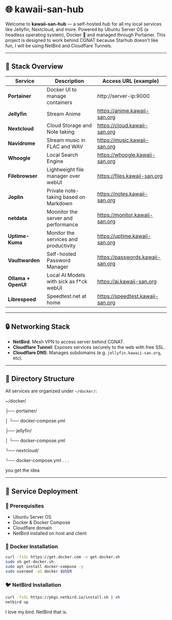 # 🌐 kawaii-san-hub

Welcome to **kawaii-san-hub** — a self-hosted hub for all my local services like Jellyfin, Nextcloud, and more. Powered by Ubuntu Server OS (a headless operating system), Docker 🐳 and managed through Portainer. This project is designed to work behind CGNAT because Starhub doesn't like fun, I will be using NetBird and Cloudflare Tunnels. 

---

## 🧱 Stack Overview

| Service             | Description                                | Access URL (example)             |
|---------------------|--------------------------------------------|----------------------------------|
| **Portainer**       | Docker UI to manage containers             | http://server-ip:9000            |
| **Jellyfin**        | Stream Anime                               | https://anime.kawaii-san.org     |
| **Nextcloud**       | Cloud Storage and Note taking              | https://cloud.kawaii-san.org     |
| **Navidrome**       | Stream music in FLAC and WAV               | https://music.kawaii-san.org     | 
| **Whoogle**         | Local Search Engine                        | https://whoogle.kawaii-san.org   |
| **Filebrowser**     | Lightweight file manager over webUI        | https://files.kawaii-san.org     |
| **Joplin**          | Private note-taking based on Markdown      | https://notes.kawaii-san.org     |
| **netdata**         | Moonitor the server and performance        | https://monitor.kawaii-san.org   |
| **Uptime-Kuma**     | Monitor the services and productivity      | https://uptime.kawaii-san.org    |
| **Vaultwarden**     | Self-hosted Password Manager               | https://passwords.kawaii-san.org |
| **Ollama + OpenUI** | Local AI Models with sick as f*ck webUI    | https://ai.kawaii-san.org        |
| **Librespeed**      | Speedtest.net at home                      | https://speedtest.kawaii-san.org |

---

## 🔒 Networking Stack

- **NetBird**: Mesh VPN to access server behind CGNAT.
- **Cloudflare Tunnel**: Exposes services securely to the web with free SSL.
- **Cloudflare DNS**: Manages subdomains (e.g. `jellyfin.kawaii-san.org`, etc).

---

## 📁 Directory Structure

All services are organized under `~/docker/`:

~/docker/

├── portainer/

│ └── docker-compose.yml

├── jellyfin/

│ └── docker-compose.yml

└── nextcloud/

  └── docker-compose.yml
.
.
.

you get the idea

---

## 🚀 Service Deployment

### 🧰 Prerequisites

- Ubuntu Server OS
- Docker & Docker Compose
- Cloudflare domain
- NetBird installed on host and client

### 🐳 Docker Installation

```bash
curl -fsSL https://get.docker.com -o get-docker.sh
sudo sh get-docker.sh
sudo apt install docker-compose -y
sudo usermod -aG docker $USER
```
### 🐦 NetBird Installation
```bash
curl -fsSL https://pkgs.netbird.io/install.sh | sh
netbird up
```
I love my bird. NetBird that is.

